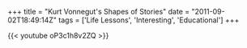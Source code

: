 +++
title = "Kurt Vonnegut's Shapes of Stories"
date = "2011-09-02T18:49:14Z"
tags = ['Life Lessons', 'Interesting', 'Educational']
+++

{{< youtube oP3c1h8v2ZQ >}}

